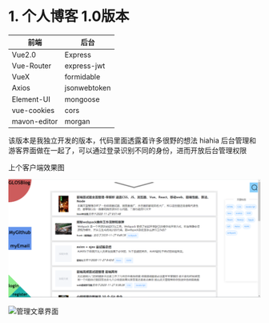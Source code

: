 
# 1. 个人博客 1.0版本

| 前端         | 后台         |
| ------------ | ------------ |
| Vue2.0       | Express      |
| Vue-Router   | express-jwt  |
| VueX         | formidable   |
| Axios        | jsonwebtoken |
| Element-UI   | mongoose     |
| vue-cookies  | cors         |
| mavon-editor | morgan       |

该版本是我独立开发的版本，代码里面透露着许多很野的想法 hiahia
后台管理和游客界面做在一起了，可以通过登录识别不同的身份，进而开放后台管理权限

上个客户端效果图

![首页](https://github.com/GlosZhao/Exercise_Demo/blob/blog1.0/showIMG/blog1.0-Client.jpg)

![管理文章界面](https://github.com/GlosZhao/Exercise_Demo/blob/blog1.0/showIMG/blog1.0-Admin.jpg)